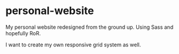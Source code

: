 personal-website
================

My personal website redesigned from the ground up. Using Sass and hopefully RoR.

I want to create my own responsive grid system as well.
